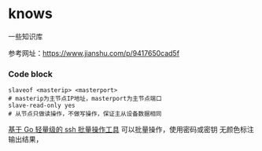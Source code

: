 # knows
一些知识库

参考网址：https://www.jianshu.com/p/9417650cad5f


### Code block
```
slaveof <masterip> <masterport>
# masterip为主节点IP地址，masterport为主节点端口
slave-read-only yes                     
# 从节点只做读操作，不做写操作，保证主从设备数据相同
```


[基于 Go 轻量级的 ssh 批量操作工具](https://github.com/shanghai-edu/multissh)
  可以批量操作，使用密码或密钥
  无颜色标注输出结果，
